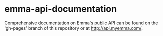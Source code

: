 emma-api-documentation
======================

Comprehensive documentation on Emma's public API can be found on the 'gh-pages' branch of this repository or at http://api.myemma.com/.
